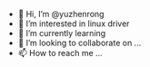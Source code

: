 - 👋 Hi, I’m @yuzhenrong
- 👀 I’m interested in linux driver
- 🌱 I’m currently learning 
- 💞️ I’m looking to collaborate on ...
- 📫 How to reach me ...

<!---
yuzhenrong/yuzhenrong is a ✨ special ✨ repository because its `README.md` (this file) appears on your GitHub profile.
You can click the Preview link to take a look at your changes.
--->
